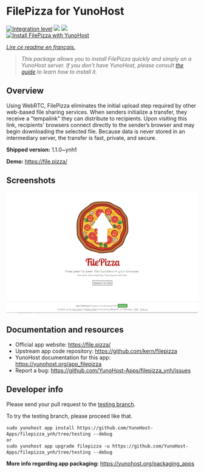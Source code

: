 <!--
N.B.: This README was automatically generated by https://github.com/YunoHost/apps/tree/master/tools/README-generator
It shall NOT be edited by hand.
-->

# FilePizza for YunoHost

[![Integration level](https://dash.yunohost.org/integration/filepizza.svg)](https://dash.yunohost.org/appci/app/filepizza) ![](https://ci-apps.yunohost.org/ci/badges/filepizza.status.svg) ![](https://ci-apps.yunohost.org/ci/badges/filepizza.maintain.svg)  
[![Install FilePizza with YunoHost](https://install-app.yunohost.org/install-with-yunohost.svg)](https://install-app.yunohost.org/?app=filepizza)

*[Lire ce readme en français.](./README_fr.md)*

> *This package allows you to install FilePizza quickly and simply on a YunoHost server.
If you don't have YunoHost, please consult [the guide](https://yunohost.org/#/install) to learn how to install it.*

## Overview

Using WebRTC, FilePizza eliminates the initial upload step required by other web-based file sharing services. When senders initialize a transfer, they receive a "tempalink" they can distribute to recipients. Upon visiting this link, recipients' browsers connect directly to the sender’s browser and may begin downloading the selected file. Because data is never stored in an intermediary server, the transfer is fast, private, and secure.

**Shipped version:** 1.1.0~ynh1

**Demo:** https://file.pizza/

## Screenshots

![](./doc/screenshots/screenshot.png)

## Documentation and resources

* Official app website: https://file.pizza/
* Upstream app code repository: https://github.com/kern/filepizza
* YunoHost documentation for this app: https://yunohost.org/app_filepizza
* Report a bug: https://github.com/YunoHost-Apps/filepizza_ynh/issues

## Developer info

Please send your pull request to the [testing branch](https://github.com/YunoHost-Apps/filepizza_ynh/tree/testing).

To try the testing branch, please proceed like that.
```
sudo yunohost app install https://github.com/YunoHost-Apps/filepizza_ynh/tree/testing --debug
or
sudo yunohost app upgrade filepizza -u https://github.com/YunoHost-Apps/filepizza_ynh/tree/testing --debug
```

**More info regarding app packaging:** https://yunohost.org/packaging_apps